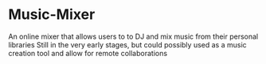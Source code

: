# Music-Mixer
An online mixer that allows users to to DJ and mix music from their personal libraries
Still in the very early stages, but could possibly used as a music creation tool and allow for remote collaborations
